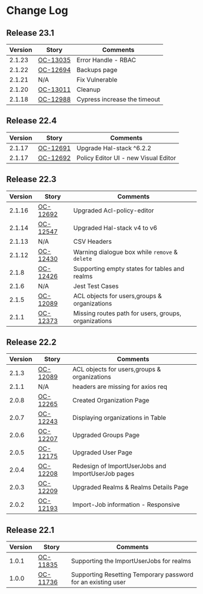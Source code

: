 # Change Log

## Release 23.1
| Version | Story                                            | Comments                             |
| ------- | ------------------------------------------------ | ------------------------------------ |
| 2.1.23  | [OC-13035](https://jira.dxc.com/browse/OC-13035) | Error Handle - RBAC                  |
| 2.1.22  | [OC-12694](https://jira.dxc.com/browse/OC-12694) | Backups page                         |
| 2.1.21  | N/A                                              | Fix Vulnerable                       |
| 2.1.20  | [OC-13011](https://jira.dxc.com/browse/OC-13011) | Cleanup                              |
| 2.1.18  | [OC-12988](https://jira.dxc.com/browse/OC-12988) | Cypress increase the timeout         |


## Release 22.4
| Version | Story                                            | Comments                             |
| ------- | ------------------------------------------------ | ------------------------------------ |
| 2.1.17  | [OC-12691](https://jira.dxc.com/browse/OC-12691) | Upgrade Hal-stack ^6.2.2             |
| 2.1.17  | [OC-12692](https://jira.dxc.com/browse/OC-12692) | Policy Editor UI - new Visual Editor |


## Release 22.3

| Version | Story                                            | Comments                                             |
| ------- | ------------------------------------------------ | ---------------------------------------------------- |
| 2.1.16  | [OC-12692](https://jira.dxc.com/browse/OC-12692) | Upgraded Acl-policy-editor                           |
| 2.1.14  | [OC-12547](https://jira.dxc.com/browse/OC-12547) | Upgraded Hal-stack v4 to v6                          |
| 2.1.13  | N/A                                              | CSV Headers                                          |
| 2.1.12  | [OC-12430](https://jira.dxc.com/browse/OC-12430) | Warning dialogue box while `remove` & `delete`       |
| 2.1.8   | [OC-12426](https://jira.dxc.com/browse/OC-12426) | Supporting empty states for tables and realms        |
| 2.1.6   | N/A                                              | Jest Test Cases                                      |
| 2.1.5   | [OC-12089](https://jira.dxc.com/browse/OC-12089) | ACL objects for users,groups & organizations         |
| 2.1.1   | [OC-12373](https://jira.dxc.com/browse/OC-12373) | Missing routes path for users, groups, organizations |

## Release 22.2

| Version | Story                                            | Comments                                           |
| ------- | ------------------------------------------------ | -------------------------------------------------- |
| 2.1.3   | [OC-12089](https://jira.dxc.com/browse/OC-12089) | ACL objects for users,groups & organizations       |
| 2.1.1   | N/A                                              | headers are missing for axios req                  |
| 2.0.8   | [OC-12265](https://jira.dxc.com/browse/OC-12265) | Created Organization Page                          |
| 2.0.7   | [OC-12243](https://jira.dxc.com/browse/OC-12243) | Displaying organizations in Table                  |
| 2.0.6   | [OC-12207](https://jira.dxc.com/browse/OC-12207) | Upgraded Groups Page                               |
| 2.0.5   | [OC-12175](https://jira.dxc.com/browse/OC-12175) | Upgraded User Page                                 |
| 2.0.4   | [OC-12208](https://jira.dxc.com/browse/OC-12208) | Redesign of ImportUserJobs and ImportUserJob pages |
| 2.0.3   | [OC-12209](https://jira.dxc.com/browse/OC-12209) | Upgraded Realms & Realms Details Page              |
| 2.0.2   | [OC-12193](https://jira.dxc.com/browse/OC-12193) | Import-Job information - Responsive                |

## Release 22.1

| Version | Story                                            | Comments                                                     |
| ------- | ------------------------------------------------ | ------------------------------------------------------------ |
| 1.0.1   | [OC-11835](https://jira.dxc.com/browse/OC-11835) | Supporting the ImportUserJobs for realms                     |
| 1.0.0   | [OC-11736](https://jira.dxc.com/browse/OC-11736) | Supporting Resetting Temporary password for an existing user |
